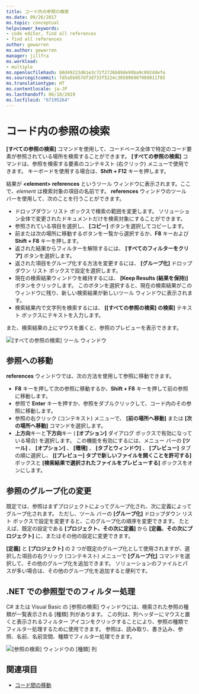 ```yaml
---
title: コード内の参照の検索
ms.date: 09/26/2017
ms.topic: conceptual
helpviewer_keywords:
- code editor, find all references
- find all references
author: gewarren
ms.author: gewarren
manager: jillfra
ms.workload:
- multiple
ms.openlocfilehash: b0d49223d61e3c72f2726b89de99ba9c092ddefe
ms.sourcegitcommit: fd5a5b057df3d733f5224c305096907989811f85
ms.translationtype: HT
ms.contentlocale: ja-JP
ms.lasthandoff: 06/18/2019
ms.locfileid: "67195264"
---
```

# <a name="find-references-in-your-code"></a>コード内の参照の検索

**[すべての参照の検索]** コマンドを使用して、コードベース全体で特定のコード要素が参照されている場所を検索することができます。 **[すべての参照の検索]** コマンドは、参照を検索する要素のコンテキスト (右クリック) メニューで使用できます。 キーボードを使用する場合は、**Shift + F12** キーを押します。

結果が **\<element> references** というツール ウィンドウに表示されます。ここで、*element* は検索対象の項目の名前です。 **references** ウィンドウのツール バーを使用して、次のことを行うことができます。
- ドロップダウン リスト ボックスで検索の範囲を変更します。 ソリューション全体で変更されたドキュメントだけを検索対象にすることができます。
- 参照されている項目を選択し、 **[コピー]** ボタンを選択してコピーします。
- 前または次の場所に移動するボタンを一覧から選択するか、**F8** キーおよび **Shift + F8** キーを押します。
- 返された結果からフィルターを解除するには、 **[すべてのフィルターをクリア]** ボタンを選択します。
- 返された項目をグループ化する方法を変更するには、 **[グループ化]** ドロップダウン リスト ボックスで設定を選択します。
- 現在の検索結果ウィンドウを維持するには、 **[Keep Results (結果を保持)]** ボタンをクリックします。 このボタンを選択すると、現在の検索結果がこのウィンドウに残り、新しい検索結果が新しいツール ウィンドウに表示されます。
- 検索結果内で文字列を検索するには、 **[[すべての参照の検索] の検索]** テキスト ボックスにテキストを入力します。

また、検索結果の上にマウスを置くと、参照のプレビューを表示できます。

![[すべての参照の検索] ツール ウィンドウ](../ide/media/vside_findallreferences.png)

## <a name="navigate-to-references"></a>参照への移動
**references** ウィンドウでは、次の方法を使用して参照に移動できます。

- **F8** キーを押して次の参照に移動するか、**Shift + F8** キーを押して前の参照に移動します。
- 参照で **Enter** キーを押すか、参照をダブルクリックして、コード内のその参照に移動します。
- 参照の右クリック (コンテキスト) メニューで、 **[前の場所へ移動]** または **[次の場所へ移動]** コマンドを選択します。
- **上方向**キーと**下方向**キー ( **[オプション]** ダイアログ ボックスで有効になっている場合) を選択します。 この機能を有効にするには、メニュー バーの **[ツール]** 、 **[オプション]** 、 **[環境]** 、 **[タブとウィンドウ]** 、 **[プレビュー]** タブの順に選択し、 **[[プレビュー] タブで新しいファイルを開くことを許可する]** ボックスと **[検索結果で選択されたファイルをプレビューする]** ボックスをオンにします。

## <a name="change-reference-groupings"></a>参照のグループ化の変更
既定では、参照はまずプロジェクトによってグループ化され、次に定義によってグループ化されます。 ただし、ツール バーの **[グループ化]** ドロップダウン リスト ボックスで設定を変更すると、このグループ化の順序を変更できます。 たとえば、既定の設定である **[プロジェクト、その次に定義]** から **[定義、その次にプロジェクト]** に、またはその他の設定に変更できます。

**[定義]** と **[プロジェクト]** の 2 つが既定のグループ化として使用されますが、選択した項目の右クリック (コンテキスト) メニューで **[グループ化]** コマンドを選択して、その他のグループ化を追加できます。 ソリューションのファイルとパスが多い場合は、その他のグループ化を追加すると便利です。

## <a name="filter-by-reference-type-in-net"></a>.NET での参照型でのフィルター処理
C# または Visual Basic の [参照の検索] ウィンドウには、検索された参照の種類が一覧表示される [種類] 列があります。 この列は、列ヘッダーにマウスと置くと表示されるフィルター アイコンをクリックすることにより、参照の種類でフィルター処理するために使用できます。 参照は、読み取り、書き込み、参照、名前、名前空間、種類でフィルター処理できます。

![[参照の検索] ウィンドウの [種類] 列 ](../ide/media/vside_findallreferencesKind.png)

## <a name="see-also"></a>関連項目

- [コード間の移動](../ide/navigating-code.md)
